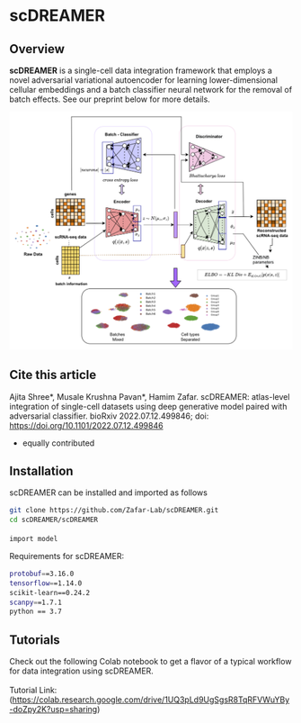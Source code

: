# scDREAMER
## Overview
**scDREAMER** is a single-cell data integration framework that employs a novel adversarial variational autoencoder for learning lower-dimensional cellular embeddings and a batch classifier neural network for the removal of batch effects. See our preprint below for more details. 

<img src='architecture.png'>

## Cite this article
Ajita Shree*, Musale Krushna Pavan*, Hamim Zafar. scDREAMER: atlas-level integration of single-cell datasets using deep generative model paired with adversarial classifier. bioRxiv 2022.07.12.499846; doi: https://doi.org/10.1101/2022.07.12.499846  

* equally contributed

## Installation

scDREAMER can be installed and imported as follows <br />
```bash
git clone https://github.com/Zafar-Lab/scDREAMER.git
cd scDREAMER/scDREAMER

import model
```

Requirements for scDREAMER: <br />
```bash
protobuf==3.16.0
tensorflow==1.14.0
scikit-learn==0.24.2
scanpy==1.7.1
python == 3.7 
```

## Tutorials
Check out the following Colab notebook to get a flavor of a typical workflow for data integration using scDREAMER. <br /> <br />
Tutorial Link: (https://colab.research.google.com/drive/1UQ3pLd9UgSgsR8TqRFVWuYBy-doZpy2K?usp=sharing) 

